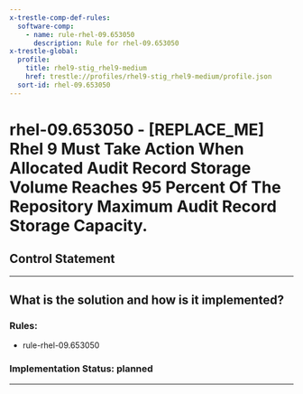 ```yaml
---
x-trestle-comp-def-rules:
  software-comp:
    - name: rule-rhel-09.653050
      description: Rule for rhel-09.653050
x-trestle-global:
  profile:
    title: rhel9-stig_rhel9-medium
    href: trestle://profiles/rhel9-stig_rhel9-medium/profile.json
  sort-id: rhel-09.653050
---
```


# rhel-09.653050 - \[REPLACE_ME\] Rhel 9 Must Take Action When Allocated Audit Record Storage Volume Reaches 95 Percent Of The Repository Maximum Audit Record Storage Capacity.

## Control Statement

______________________________________________________________________

## What is the solution and how is it implemented?

<!-- For implementation status enter one of: implemented, partial, planned, alternative, not-applicable -->

<!-- Note that the list of rules under ### Rules: is read-only and changes will not be captured after assembly to JSON -->

<!-- Add control implementation description here for control: rhel-09.653050 -->

### Rules:

  - rule-rhel-09.653050

### Implementation Status: planned

______________________________________________________________________
